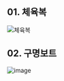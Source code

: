 ## 01. 체육복
![체육복](https://user-images.githubusercontent.com/102525066/194687428-ae06d407-d552-479e-8586-d10451dc9bb8.PNG)

## 02. 구명보트
![image](https://user-images.githubusercontent.com/102525066/194737477-6225b421-e9a0-4a4c-92ec-7bc2a0ad3111.png)

